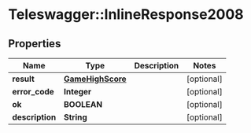 # Teleswagger::InlineResponse2008

## Properties
Name | Type | Description | Notes
------------ | ------------- | ------------- | -------------
**result** | [**GameHighScore**](GameHighScore.md) |  | [optional] 
**error_code** | **Integer** |  | [optional] 
**ok** | **BOOLEAN** |  | [optional] 
**description** | **String** |  | [optional] 


